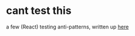 # cant test this
a few (React) testing anti-patterns, written up [here](https://craigbilner.github.io/#/testing-testing-is-this-thing-on)
